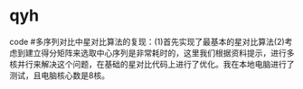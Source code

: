# qyh
code
#多序列对比中星对比算法的复现：(1)首先实现了最基本的星对比算法(2)考虑到建立得分矩阵来选取中心序列是非常耗时的，这里我们根据资料提示，进行多核并行来解决这个问题，在基础的星对比代码上进行了优化。我在本地电脑进行了测试，且电脑核心数是8核。
